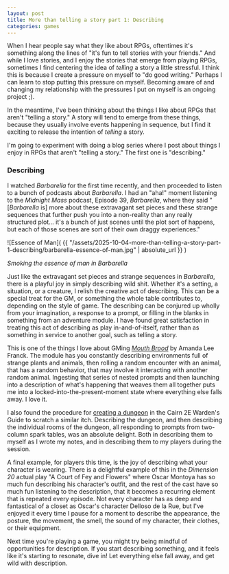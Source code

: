 ```yaml
---
layout: post
title: More than telling a story part 1: Describing
categories: games
---
```


When I hear people say what they like about RPGs, oftentimes it's something along the lines of "it's fun to tell stories with your friends." And while I love stories, and I enjoy the stories that emerge from playing RPGs, sometimes I find centering the idea of *telling* a story a little stressful. I think this is because I create a pressure on myself to "do good writing." Perhaps I can learn to stop putting this pressure on myself. Becoming aware of and changing my relationship with the pressures I put on myself is an ongoing project ;).

In the meantime, I've been thinking about the things I like about RPGs that aren't "telling a story." A story will tend to emerge from these things, because they usually involve events happening in sequence, but I find it exciting to release the intention of *telling* a story.

I'm going to experiment with doing a blog series where I post about things I enjoy in RPGs that aren't "telling a story." The first one is "describing."

### Describing

I watched *Barbarella* for the first time recently, and then proceeded to listen to a bunch of podcasts about *Barbarella*. I had an "aha!" moment listening to the *Midnight Mass* podcast, Episode 39, *Barbarella*, where they said "[*Barbarella* is] more about these extravagant set pieces and these strange sequences that further push you into a non-reality than any really structured plot... it's a bunch of just scenes until the plot sort of happens, but each of those scenes are sort of their own draggy experiences."

![Essence of Man]( {{ "/assets/2025-10-04-more-than-telling-a-story-part-1-describing/barbarella-essence-of-man.jpg" | absolute_url }} )

*Smoking the essence of man in Barbarella*

Just like the extravagant set pieces and strange sequences in *Barbarella*, there is a playful joy in simply describing wild shit. Whether it's a setting, a situation, or a creature, I relish the creative act of describing. This can be a special treat for the GM, or something the whole table contributes to, depending on the style of game. The describing can be conjured up wholly from your imagination, a response to a prompt, or filling in the blanks in something from an adventure module. I have found great satisfaction in treating this act of describing as play in-and-of-itself, rather than as something in service to another goal, such as telling a story.

This is one of the things I love about GMing [*Mouth Brood*](https://www.drivethrurpg.com/en/product/373291/mouth-brood) by Amanda Lee Franck. The module has you constantly describing environments full of strange plants and animals, then rolling a random encounter with an animal, that has a random behavior, that may involve it interacting with another random animal. Ingesting that series of nested prompts and then launching into a description of what's happening that weaves them all together puts me into a locked-into-the-present-moment state where everything else falls away. I love it.

I also found the procedure for [creating a dungeon](https://cairnrpg.com/second-edition/wardens-guide/dungeon-seeds/#creating-a-dungeon) in the Cairn 2E Warden's Guide to scratch a similar itch. Describing the dungeon, and then describing the individual rooms of the dungeon, all responding to prompts from two-column spark tables, was an absolute delight. Both in describing them to myself as I wrote my notes, and in describing them to my players during the session.

A final example, for players this time, is the joy of describing what your character is wearing. There is a delightful example of this in the *Dimension 20* actual play "A Court of Fey and Flowers" where Oscar Montoya has so much fun describing his character's outfit, and the rest of the cast have so much fun listening to the description, that it becomes a recurring element that is repeated every episode. Not every character has as deep and fantastical of a closet as Oscar's character Delloso de la Rue, but I've enjoyed it every time I pause for a moment to describe the appearance, the posture, the movement, the smell, the sound of my character, their clothes, or their equipment.

Next time you're playing a game, you might try being mindful of opportunities for description. If you start describing something, and it feels like it's starting to resonate, dive in! Let everything else fall away, and get wild with description.